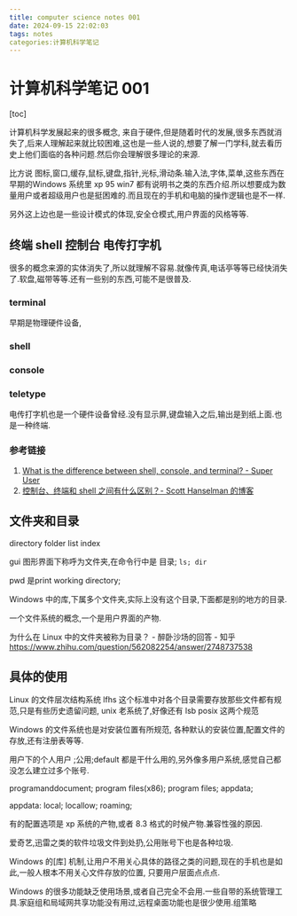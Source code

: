 ```yaml
---
title: computer science notes 001
date: 2024-09-15 22:02:03
tags: notes
categories:计算机科学笔记
---
```


# 计算机科学笔记 001

[toc]

计算机科学发展起来的很多概念, 来自于硬件,但是随着时代的发展,很多东西就消失了,后来人理解起来就比较困难,这也是一些人说的,想要了解一门学科,就去看历史上他们面临的各种问题.然后你会理解很多理论的来源.

比方说 图标,窗口,缓存,鼠标,键盘,指针,光标,滑动条.输入法,字体,菜单,这些东西在早期的Windows 系统里 xp 95 win7 都有说明书之类的东西介绍.所以想要成为数量用户或者超级用户也是挺困难的.而且现在的手机和电脑的操作逻辑也是不一样.

另外这上边也是一些设计模式的体现,安全仓模式,用户界面的风格等等.



## 终端 shell 控制台 电传打字机

很多的概念来源的实体消失了,所以就理解不容易.就像传真,电话亭等等已经快消失了.软盘,磁带等等.还有一些别的东西,可能不是很普及.

### terminal

早期是物理硬件设备,



### shell





### console





### teletype

电传打字机也是一个硬件设备曾经.没有显示屏,键盘输入之后,输出是到纸上面.也是一种终端.

### 参考链接

1. [What is the difference between shell, console, and terminal? - Super User](https://superuser.com/questions/144666/what-is-the-difference-between-shell-console-and-terminal)
2. [控制台、终端和 shell 之间有什么区别？- Scott Hanselman 的博客](https://www.hanselman.com/blog/whats-the-difference-between-a-console-a-terminal-and-a-shell)



## 文件夹和目录

directory folder list index

gui 图形界面下称呼为文件夹,在命令行中是 目录; ``ls; dir``

pwd 是print working directory;

Windows 中的库,下属多个文件夹,实际上没有这个目录,下面都是别的地方的目录.

一个文件系统的概念,一个是用户界面的产物.

为什么在 Linux 中的文件夹被称为目录？ - 醉卧沙场的回答 - 知乎
https://www.zhihu.com/question/562082254/answer/2748737538





## 具体的使用

Linux 的文件层次结构系统 lfhs 这个标准中对各个目录需要存放那些文件都有规范,只是有些历史遗留问题, unix 老系统了,好像还有 lsb posix 这两个规范

Windows 的文件系统也是对安装位置有所规范, 各种默认的安装位置,配置文件的存放,还有注册表等等.



用户下的个人用户 ;公用;default 都是干什么用的,另外像多用户系统,感觉自己都没怎么建立过多个账号.





programanddocument; program files(x86); program files; appdata; 

appdata: local; locallow; roaming;

有的配置选项是 xp 系统的产物,或者 8.3 格式的时候产物.兼容性强的原因.

爱奇艺,迅雷之类的软件垃圾文件到处扔,公用账号下也是各种垃圾.



Windows 的[库] 机制,让用户不用关心具体的路径之类的问题,现在的手机也是如此,一般人根本不用关心文件存放的位置, 只要用户层面点点点.

Windows 的很多功能缺乏使用场景,或者自己完全不会用.一些自带的系统管理工具.家庭组和局域网共享功能没有用过,远程桌面功能也是很少使用.组策略
